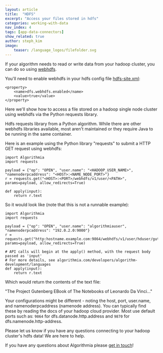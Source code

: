 ```yaml
---
layout: article
title:  "HDFS"
excerpt: "Access your files stored in hdfs"
categories: working-with-data
nav_index: 4
tags: [app-data-connectors]
show_related: true
author: steph_kim
image:
    teaser: /language_logos/filefolder.svg 
---
```


If your algorithm needs to read or write data from your hadoop cluster, you can do so using [webhdfs](https://hadoop.apache.org/docs/r1.0.4/webhdfs.html). 

You'll need to enable webhdfs in your hdfs config file [hdfs-site.xml](https://hadoop.apache.org/docs/r3.1.2/hadoop-project-dist/hadoop-hdfs/hdfs-default.xml):

```
<property> 
    <name>dfs.webhdfs.enabled</name> 
    <value>true</value> 
</property>
```

Here we'll show how to access a file stored on a hadoop single node cluster using webhdfs via the Python requests library. 

Hdfs requests library from a Python algorithm. While there are other webhdfs libraries available, most aren't maintained or they require Java to be running in the same container. 

Here is an example using the Python library "requests" to submit a HTTP GET request using webhdfs:

```
import Algorithmia
import requests

payload = {"op": "OPEN", "user.name": "<HADOOP_USER_NAME>", "namenoderpcaddress": "<HOST>:<NAME_NODE_PORT>"}
r = requests.get("<HOST>:<PORT>/webhdfs/v1/user/<PATH>", params=payload, allow_redirects=True)

def apply(input):
    return r.text

```

So it would look like (note that this is not a runnable example):

```
import Algorithmia
import requests

payload = {"op": "OPEN", "user.name": "algorithmiauser", "namenoderpcaddress": "192.0.2.0:9000"}
r = requests.get("http:hostname.example.com:9864/webhdfs/v1/user/hduser/gutenberg/ldnotebooks.txt", params=payload, allow_redirects=True)

# API calls will begin at the apply() method, with the request body passed as 'input'
# For more details, see algorithmia.com/developers/algorithm-development/languages
def apply(input):
    return r.text

```

Which would return the contents of the text file:

"The Project Gutenberg EBook of The Notebooks of Leonardo Da Vinci..."

Your configurations might be different - noting the host, port, user.name, and namenoderpcaddress (namenode address). You can typically find these by reading the docs of your hadoop cloud provider. Most use default ports such as: `9864` for dfs.datanode.http.address and `9870` for dfs.namenode.http-address.

Please let us know if you have any questions connecting to your hadoop cluster's hdfs data! We are here to help.

If you have any questions about Algorithmia please <a href="mailto:support@algorithmia.com">get in touch</a>!



